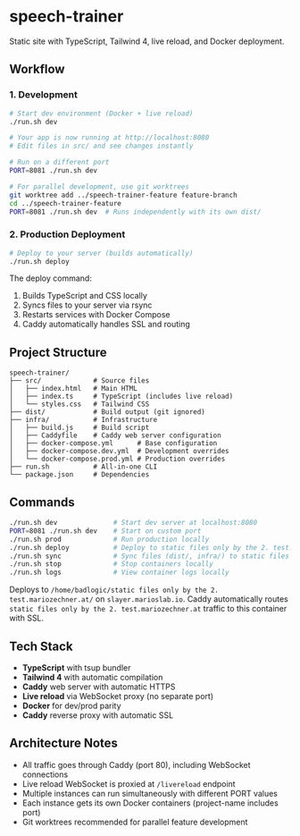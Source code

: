# speech-trainer

Static site with TypeScript, Tailwind 4, live reload, and Docker deployment.

## Workflow

### 1. Development

```bash
# Start dev environment (Docker + live reload)
./run.sh dev

# Your app is now running at http://localhost:8080
# Edit files in src/ and see changes instantly

# Run on a different port
PORT=8081 ./run.sh dev

# For parallel development, use git worktrees
git worktree add ../speech-trainer-feature feature-branch
cd ../speech-trainer-feature
PORT=8081 ./run.sh dev  # Runs independently with its own dist/
```

### 2. Production Deployment

```bash
# Deploy to your server (builds automatically)
./run.sh deploy
```

The deploy command:
1. Builds TypeScript and CSS locally
2. Syncs files to your server via rsync
3. Restarts services with Docker Compose
4. Caddy automatically handles SSL and routing

## Project Structure

```
speech-trainer/
├── src/             # Source files
│   ├── index.html   # Main HTML
│   ├── index.ts     # TypeScript (includes live reload)
│   └── styles.css   # Tailwind CSS
├── dist/            # Build output (git ignored)
├── infra/           # Infrastructure
│   ├── build.js     # Build script
│   ├── Caddyfile    # Caddy web server configuration
│   ├── docker-compose.yml      # Base configuration
│   ├── docker-compose.dev.yml  # Development overrides
│   └── docker-compose.prod.yml # Production overrides
├── run.sh           # All-in-one CLI
└── package.json     # Dependencies
```

## Commands

```bash
./run.sh dev              # Start dev server at localhost:8080
PORT=8081 ./run.sh dev    # Start on custom port
./run.sh prod             # Run production locally
./run.sh deploy           # Deploy to static files only by the 2. test.mariozechner.at
./run.sh sync             # Sync files (dist/, infra/) to static files only by the 2. test.mariozechner.at
./run.sh stop             # Stop containers locally
./run.sh logs             # View container logs locally
```

Deploys to `/home/badlogic/static files only by the 2. test.mariozechner.at/` on `slayer.marioslab.io`. Caddy automatically routes `static files only by the 2. test.mariozechner.at` traffic to this container with SSL.

## Tech Stack

- **TypeScript** with tsup bundler
- **Tailwind 4** with automatic compilation
- **Caddy** web server with automatic HTTPS
- **Live reload** via WebSocket proxy (no separate port)
- **Docker** for dev/prod parity
- **Caddy** reverse proxy with automatic SSL

## Architecture Notes

- All traffic goes through Caddy (port 80), including WebSocket connections
- Live reload WebSocket is proxied at `/livereload` endpoint
- Multiple instances can run simultaneously with different PORT values
- Each instance gets its own Docker containers (project-name includes port)
- Git worktrees recommended for parallel feature development